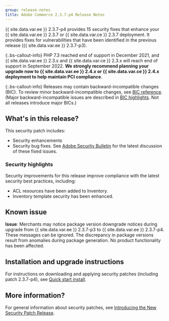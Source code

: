 ```yaml
---
group: release-notes
title: Adobe Commerce 2.3.7-p4 Release Notes
---
```


{{ site.data.var.ee }} 2.3.7-p4 provides 15 security fixes that enhance your {{ site.data.var.ee }} 2.3.7 or {{ site.data.var.ce }} 2.3.7 deployment. It provides fixes for vulnerabilities that have been identified in the previous release ({{ site.data.var.ee }} 2.3.7-p3).

{:.bs-callout-info}
PHP 7.3 reached end of support in December 2021, and {{ site.data.var.ee }} 2.3.x and {{ site.data.var.ce }} 2.3.x will reach end of support in September 2022. **We strongly recommend planning your upgrade now to {{ site.data.var.ee }} 2.4.x or {{ site.data.var.ce }} 2.4.x deployment to help maintain PCI compliance**.

{:.bs-callout-info}
Releases may contain backward-incompatible changes (BIC). To review minor backward-incompatible changes, see [BIC reference]({{page.baseurl}}/release-notes/backward-incompatible-changes/reference.html). (Major backward-incompatible issues are described in [BIC highlights]({{page.baseurl}}/release-notes/backward-incompatible-changes/index.html). Not all releases introduce major BICs.)

## What's in this release?

This security patch includes:

*  Security enhancements
*  Security bug fixes. See [Adobe Security Bulletin](https://helpx.adobe.com/security/products/magento/apsb22-38.html) for the latest discussion of these fixed issues.

### Security highlights

Security improvements for this release improve compliance with the latest security best practices, including:

*  ACL resources have been added to Inventory.
*  Inventory template security has been enhanced.

## Known issue

**Issue**: Merchants may notice package version downgrade notices during upgrade from {{ site.data.var.ee }} 2.3.7-p3 to {{ site.data.var.ee }} 2.3.7-p4. These messages can be ignored. The discrepancy in package versions result from anomalies during package generation. No product functionality has been affected.

## Installation and upgrade instructions

For instructions on downloading and applying security patches (including patch 2.3.7-p4), see [Quick start install]({{site.baseurl}}/guides/v2.4/install-gde/composer.html).

## More information?

For general information about security patches, see [Introducing the New Security Patch Release](https://community.magento.com/t5/Magento-DevBlog/Introducing-the-New-Security-Patch-Release/ba-p/141287).

